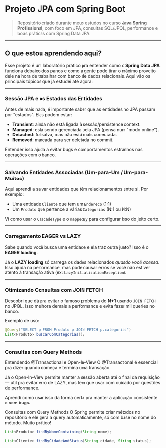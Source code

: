 #  Projeto JPA com Spring Boot  
> Repositório criado durante meus estudos no curso **Java Spring Profissional**, com foco em JPA, consultas SQL/JPQL, performance e boas práticas com Spring Data JPA.

---

##  O que estou aprendendo aqui?

Esse projeto é um laboratório prático pra entender como o **Spring Data JPA** funciona debaixo dos panos e como a gente pode tirar o máximo proveito dele na hora de trabalhar com banco de dados relacionais. Aqui vão os principais tópicos que já estudei até agora:

---

###  Sessão JPA e os Estados das Entidades

Antes de mais nada, é importante saber que as entidades no JPA passam por "estados". Elas podem estar:

- **Transient**: ainda não está ligada à sessão/persistence context.
- **Managed**: está sendo gerenciada pela JPA (pensa num "modo online").
- **Detached**: foi salva, mas não está mais conectada.
- **Removed**: marcada para ser deletada no commit.

Entender isso ajuda a evitar bugs e comportamentos estranhos nas operações com o banco.

---

###  Salvando Entidades Associadas (Um-para-Um / Um-para-Muitos)

Aqui aprendi a salvar entidades que têm relacionamentos entre si. Por exemplo:

- Uma entidade `Cliente` que tem um `Endereco` (1:1)
- Um `Produto` que pertence a várias `Categorias` (N:1 ou N:N)

Vi como usar o `CascadeType` e o `mappedBy` para configurar isso do jeito certo.

---

###  Carregamento EAGER vs LAZY

Sabe quando você busca uma entidade e ela traz outra junto? Isso é o **EAGER loading**.

Já o **LAZY loading** só carrega os dados relacionados *quando você acessa*. Isso ajuda na performance, mas pode causar erros se você não estiver atento à transação ativa (ex: `LazyInitializationException`).

---

###  Otimizando Consultas com JOIN FETCH

Descobri que dá pra evitar o famoso problema do **N+1** usando `JOIN FETCH` no JPQL. Isso melhora demais a performance e evita fazer mil queries no banco.

Exemplo de uso:

```java
@Query("SELECT p FROM Produto p JOIN FETCH p.categorias")
List<Produto> buscarComCategorias();
````

---

###  Consultas com Query Methods
Entendendo @Transactional e Open-In-View
O @Transactional é essencial pra dizer quando começa e termina uma transação.

Já o Open-In-View permite manter a sessão aberta até o final da requisição — útil pra evitar erro de LAZY, mas tem que usar com cuidado por questões de performance.

Aprendi como usar isso da forma certa pra manter a aplicação consistente e sem bugs.

Consultas com Query Methods
O Spring permite criar métodos no repositório e ele gera a query automaticamente, só com base no nome do método. Muito prático!
```java
List<Produto> findByNomeContaining(String nome);
````
```java
List<Cliente> findByCidadeAndStatus(String cidade, String status);
